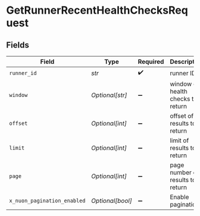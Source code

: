 # GetRunnerRecentHealthChecksRequest


## Fields

| Field                             | Type                              | Required                          | Description                       |
| --------------------------------- | --------------------------------- | --------------------------------- | --------------------------------- |
| `runner_id`                       | *str*                             | :heavy_check_mark:                | runner ID                         |
| `window`                          | *Optional[str]*                   | :heavy_minus_sign:                | window of health checks to return |
| `offset`                          | *Optional[int]*                   | :heavy_minus_sign:                | offset of results to return       |
| `limit`                           | *Optional[int]*                   | :heavy_minus_sign:                | limit of results to return        |
| `page`                            | *Optional[int]*                   | :heavy_minus_sign:                | page number of results to return  |
| `x_nuon_pagination_enabled`       | *Optional[bool]*                  | :heavy_minus_sign:                | Enable pagination                 |